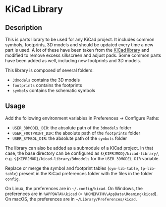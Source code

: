 # KiCad Library

## Description

This is parts library to be used for any KiCad project. It includes
common symbols, footprints, 3D models and should be updated
every time a new part is used. A lot of these have been taken from the
[KiCad library](https://gitlab.com/kicad/libraries) and modified to remove
excess silkscreen and adjust pads. Some common parts have been added as well,
including new footprints and 3D models.

This library is composed of several folders:
- `3dmodels` contains the 3D models
- `footprints` contains the footprints
- `symbols` contains the schematic symbols

## Usage

Add the following environment variables in Preferences -> Configure Paths:
- `USER_3DMODEL_DIR`: the absolute path of the `3dmodels` folder
- `USER_FOOTPRINT_DIR`: the absolute path of the `footprints` folder
- `USER_SYMBOL_DIR`: the absolute path of the `symbols` folder

The library can also be added as a submodule of a KiCad project. In that case,
the base directory can be configured as `${KIPRJMOD}/kicad-library/`,
e.g. `${KIPRJMOD}/kicad-library/3dmodels` for the `USER_3DMODEL_DIR` variable.

Replace or merge the symbol and footprint tables (`sym-lib-table`,
`fp-lib-table`) present in the KiCad preferences folder with the files in the
folder `config`.

On Linux, the preferences are in `~/.config/kicad`.
On Windows, the preferences are in `%APPDATA%\kicad`
(= `%HOMEPATH%\AppData\Roaming\kicad`).
On macOS, the preferences are in `~/Library/Preferences/kicad`.
